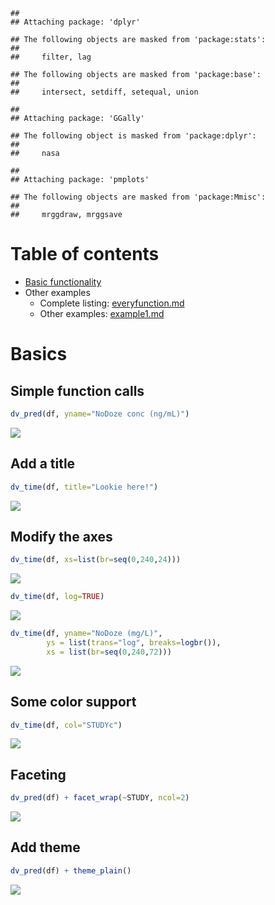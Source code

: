
    ## 
    ## Attaching package: 'dplyr'

    ## The following objects are masked from 'package:stats':
    ## 
    ##     filter, lag

    ## The following objects are masked from 'package:base':
    ## 
    ##     intersect, setdiff, setequal, union

    ## 
    ## Attaching package: 'GGally'

    ## The following object is masked from 'package:dplyr':
    ## 
    ##     nasa

    ## 
    ## Attaching package: 'pmplots'

    ## The following objects are masked from 'package:Mmisc':
    ## 
    ##     mrggdraw, mrggsave

Table of contents
=================

-   [Basic functionality](#basics)
-   Other examples
    -   Complete listing: [everyfunction.md](inst/examples/everyfunction.md)
    -   Other examples: [example1.md](inst/examples/example1.md)

<a name="basics"></a>

Basics
======

Simple function calls
---------------------

``` r
dv_pred(df, yname="NoDoze conc (ng/mL)")
```

![](inst/img/README-unnamed-chunk-2-1.png)

Add a title
-----------

``` r
dv_time(df, title="Lookie here!")
```

![](inst/img/README-unnamed-chunk-3-1.png)

Modify the axes
---------------

``` r
dv_time(df, xs=list(br=seq(0,240,24)))
```

![](inst/img/README-unnamed-chunk-4-1.png)

``` r
dv_time(df, log=TRUE)
```

![](inst/img/README-unnamed-chunk-4-2.png)

``` r
dv_time(df, yname="NoDoze (mg/L)",
        ys = list(trans="log", breaks=logbr()),
        xs = list(br=seq(0,240,72)))
```

![](inst/img/README-unnamed-chunk-4-3.png)

Some color support
------------------

``` r
dv_time(df, col="STUDYc")
```

![](inst/img/README-unnamed-chunk-5-1.png)

Faceting
--------

``` r
dv_pred(df) + facet_wrap(~STUDY, ncol=2)
```

![](inst/img/README-unnamed-chunk-6-1.png)

Add theme
---------

``` r
dv_pred(df) + theme_plain()
```

![](inst/img/README-unnamed-chunk-7-1.png)
